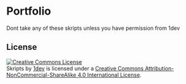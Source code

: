 # Portfolio

Dont take any of these skripts unless you have permission from 1dev


## License
<a rel="license" href="http://creativecommons.org/licenses/by-nc-sa/4.0/"><img alt="Creative Commons License" style="border-width:0" src="https://i.creativecommons.org/l/by-nc-sa/4.0/88x31.png" /></a><br /><span xmlns:dct="http://purl.org/dc/terms/" property="dct:title">Skripts</span> by <a xmlns:cc="http://creativecommons.org/ns#" href="https://github.com/xorann/BigWigs" property="cc:attributionName" rel="cc:attributionURL">1dev</a> is licensed under a <a rel="license" href="http://creativecommons.org/licenses/by-nc-sa/4.0/">Creative Commons Attribution-NonCommercial-ShareAlike 4.0 International License</a>.

